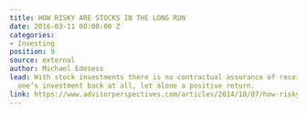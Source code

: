 ```yaml
---
title: HOW RISKY ARE STOCKS IN THE LONG RUN
date: 2016-03-11 00:00:00 Z
categories:
- Investing
position: 9
source: external
author: Michael Edesess
lead: With stock investments there is no contractual assurance of receiving any of
  one’s investment back at all, let alone a positive return.
link: https://www.advisorperspectives.com/articles/2014/10/07/how-risky-are-stocks-in-the-long-run
---
```



